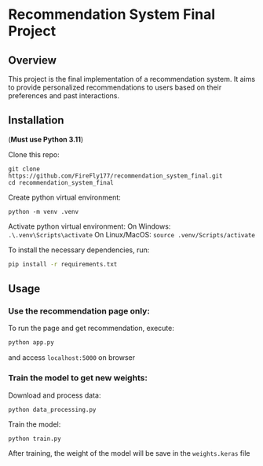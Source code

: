 # Recommendation System Final Project

## Overview
This project is the final implementation of a recommendation system. It aims to provide personalized recommendations to users based on their preferences and past interactions.

## Installation
(**Must use Python 3.11**)

Clone this repo:
```
git clone https://github.com/FireFly177/recommendation_system_final.git
cd recommendation_system_final
```

Create python virtual environment:
```
python -m venv .venv  
```

Activate python virtual environment:
On Windows: `.\.venv\Scripts\activate`
On Linux/MacOS: `source .venv/Scripts/activate`

To install the necessary dependencies, run:
```bash
pip install -r requirements.txt
```

## Usage
### Use the recommendation page only:
To run the page and get recommendation, execute:
```bash
python app.py
```

and access `localhost:5000` on browser


### Train the model to get new weights:
Download and process data:
```
python data_processing.py
```

Train the model:
```
python train.py
```
After training, the weight of the model will be save in the `weights.keras` file


